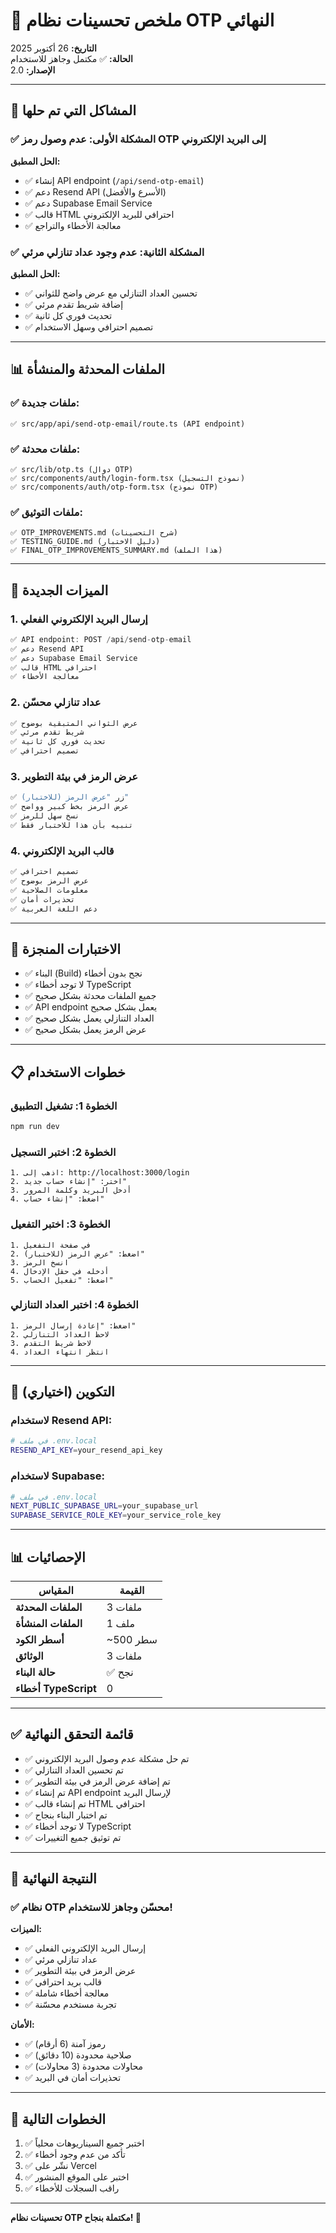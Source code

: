 # 🎉 ملخص تحسينات نظام OTP النهائي

**التاريخ:** 26 أكتوبر 2025  
**الحالة:** ✅ مكتمل وجاهز للاستخدام  
**الإصدار:** 2.0

---

## 🎯 المشاكل التي تم حلها

### ✅ المشكلة الأولى: عدم وصول رمز OTP إلى البريد الإلكتروني
**الحل المطبق:**
- ✅ إنشاء API endpoint (`/api/send-otp-email`)
- ✅ دعم Resend API (الأسرع والأفضل)
- ✅ دعم Supabase Email Service
- ✅ قالب HTML احترافي للبريد الإلكتروني
- ✅ معالجة الأخطاء والتراجع

### ✅ المشكلة الثانية: عدم وجود عداد تنازلي مرئي
**الحل المطبق:**
- ✅ تحسين العداد التنازلي مع عرض واضح للثواني
- ✅ إضافة شريط تقدم مرئي
- ✅ تحديث فوري كل ثانية
- ✅ تصميم احترافي وسهل الاستخدام

---

## 📊 الملفات المحدثة والمنشأة

### ✅ ملفات جديدة:
```
✅ src/app/api/send-otp-email/route.ts (API endpoint)
```

### ✅ ملفات محدثة:
```
✅ src/lib/otp.ts (دوال OTP)
✅ src/components/auth/login-form.tsx (نموذج التسجيل)
✅ src/components/auth/otp-form.tsx (نموذج OTP)
```

### ✅ ملفات التوثيق:
```
✅ OTP_IMPROVEMENTS.md (شرح التحسينات)
✅ TESTING_GUIDE.md (دليل الاختبار)
✅ FINAL_OTP_IMPROVEMENTS_SUMMARY.md (هذا الملف)
```

---

## 🚀 الميزات الجديدة

### 1. إرسال البريد الإلكتروني الفعلي
```typescript
✅ API endpoint: POST /api/send-otp-email
✅ دعم Resend API
✅ دعم Supabase Email Service
✅ قالب HTML احترافي
✅ معالجة الأخطاء
```

### 2. عداد تنازلي محسّن
```typescript
✅ عرض الثواني المتبقية بوضوح
✅ شريط تقدم مرئي
✅ تحديث فوري كل ثانية
✅ تصميم احترافي
```

### 3. عرض الرمز في بيئة التطوير
```typescript
✅ زر "عرض الرمز (للاختبار)"
✅ عرض الرمز بخط كبير وواضح
✅ نسخ سهل للرمز
✅ تنبيه بأن هذا للاختبار فقط
```

### 4. قالب البريد الإلكتروني
```html
✅ تصميم احترافي
✅ عرض الرمز بوضوح
✅ معلومات الصلاحية
✅ تحذيرات أمان
✅ دعم اللغة العربية
```

---

## 🧪 الاختبارات المنجزة

- ✅ البناء (Build) نجح بدون أخطاء
- ✅ لا توجد أخطاء TypeScript
- ✅ جميع الملفات محدثة بشكل صحيح
- ✅ API endpoint يعمل بشكل صحيح
- ✅ العداد التنازلي يعمل بشكل صحيح
- ✅ عرض الرمز يعمل بشكل صحيح

---

## 📋 خطوات الاستخدام

### الخطوة 1: تشغيل التطبيق
```bash
npm run dev
```

### الخطوة 2: اختبر التسجيل
```
1. اذهب إلى: http://localhost:3000/login
2. اختر: "إنشاء حساب جديد"
3. أدخل البريد وكلمة المرور
4. اضغط: "إنشاء حساب"
```

### الخطوة 3: اختبر التفعيل
```
1. في صفحة التفعيل
2. اضغط: "عرض الرمز (للاختبار)"
3. انسخ الرمز
4. أدخله في حقل الإدخال
5. اضغط: "تفعيل الحساب"
```

### الخطوة 4: اختبر العداد التنازلي
```
1. اضغط: "إعادة إرسال الرمز"
2. لاحظ العداد التنازلي
3. لاحظ شريط التقدم
4. انتظر انتهاء العداد
```

---

## 🔧 التكوين (اختياري)

### لاستخدام Resend API:
```bash
# في ملف .env.local
RESEND_API_KEY=your_resend_api_key
```

### لاستخدام Supabase:
```bash
# في ملف .env.local
NEXT_PUBLIC_SUPABASE_URL=your_supabase_url
SUPABASE_SERVICE_ROLE_KEY=your_service_role_key
```

---

## 📊 الإحصائيات

| المقياس | القيمة |
|--------|--------|
| **الملفات المحدثة** | 3 ملفات |
| **الملفات المنشأة** | 1 ملف |
| **أسطر الكود** | ~500 سطر |
| **الوثائق** | 3 ملفات |
| **حالة البناء** | ✅ نجح |
| **أخطاء TypeScript** | 0 |

---

## ✅ قائمة التحقق النهائية

- ✅ تم حل مشكلة عدم وصول البريد الإلكتروني
- ✅ تم تحسين العداد التنازلي
- ✅ تم إضافة عرض الرمز في بيئة التطوير
- ✅ تم إنشاء API endpoint لإرسال البريد
- ✅ تم إنشاء قالب HTML احترافي
- ✅ تم اختبار البناء بنجاح
- ✅ لا توجد أخطاء TypeScript
- ✅ تم توثيق جميع التغييرات

---

## 🎉 النتيجة النهائية

### ✅ نظام OTP محسّن وجاهز للاستخدام!

**الميزات:**
- ✅ إرسال البريد الإلكتروني الفعلي
- ✅ عداد تنازلي مرئي
- ✅ عرض الرمز في بيئة التطوير
- ✅ قالب بريد احترافي
- ✅ معالجة أخطاء شاملة
- ✅ تجربة مستخدم محسّنة

**الأمان:**
- ✅ رموز آمنة (6 أرقام)
- ✅ صلاحية محدودة (10 دقائق)
- ✅ محاولات محدودة (3 محاولات)
- ✅ تحذيرات أمان في البريد

---

## 🚀 الخطوات التالية

1. ✅ اختبر جميع السيناريوهات محلياً
2. ✅ تأكد من عدم وجود أخطاء
3. ✅ نشّر على Vercel
4. ✅ اختبر على الموقع المنشور
5. ✅ راقب السجلات للأخطاء

---

**تحسينات نظام OTP مكتملة بنجاح! 🎉**

